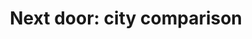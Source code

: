 ---
layout: post
title:  'Next door: city comparison'
story: 'http://www.bostonglobe.com/2014/03/28/next-door-town-comparison/9iN1EcYUORHBvAD9EI3jxM/story.html'
text: 'Greater Boston city comparison tool to see how different areas stack up against eachother.'
video: 'address'
---